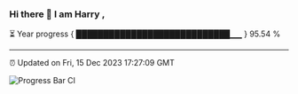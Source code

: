 ### Hi there 👋 I am Harry , 

⏳ Year progress { ████████████████████████████▁▁ } 95.54 %

---

⏰ Updated on Fri, 15 Dec 2023 17:27:09 GMT

![Progress Bar CI](https://github.com/duykhang68/duykhang68/workflows/Progress%20Bar%20CI/badge.svg)
